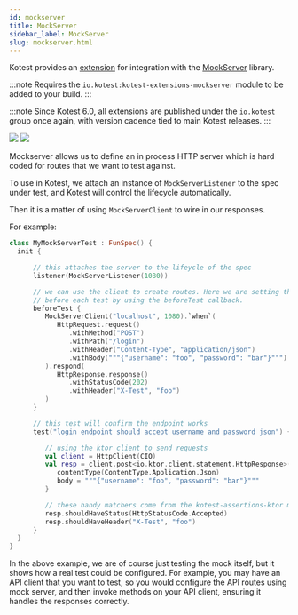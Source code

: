 ```yaml
---
id: mockserver
title: MockServer
sidebar_label: MockServer
slug: mockserver.html
---
```



Kotest provides an [extension](https://github.com/kotest/kotest-extensions-mockserver) for integration with the [MockServer](https://www.mock-server.com) library.

:::note
Requires the `io.kotest:kotest-extensions-mockserver` module to be added to your build.
:::

:::note
Since Kotest 6.0, all extensions are published under the `io.kotest` group once again, with version cadence tied to
main Kotest releases.
:::


[<img src="https://img.shields.io/maven-central/v/io.kotest.extensions/kotest-extensions-mockserver.svg?label=latest%20release"/>](https://search.maven.org/artifact/io.kotest.extensions/kotest-extensions-mockserver)
[<img src="https://img.shields.io/nexus/s/https/oss.sonatype.org/io.kotest.extensions/kotest-extensions-mockserver.svg?label=latest%20snapshot"/>](https://oss.sonatype.org/content/repositories/snapshots/io/kotest/extensions/kotest-extensions-mockserver/)



Mockserver allows us to define an in process HTTP server which is hard coded for routes that we want to test against.

To use in Kotest, we attach an instance of `MockServerListener` to the spec under test, and Kotest will control
the lifecycle automatically.

Then it is a matter of using `MockServerClient` to wire in our responses.

For example:

```kotlin
class MyMockServerTest : FunSpec() {
  init {

      // this attaches the server to the lifeycle of the spec
      listener(MockServerListener(1080))

      // we can use the client to create routes. Here we are setting them up
      // before each test by using the beforeTest callback.
      beforeTest {
         MockServerClient("localhost", 1080).`when`(
            HttpRequest.request()
               .withMethod("POST")
               .withPath("/login")
               .withHeader("Content-Type", "application/json")
               .withBody("""{"username": "foo", "password": "bar"}""")
         ).respond(
            HttpResponse.response()
               .withStatusCode(202)
               .withHeader("X-Test", "foo")
         )
      }

      // this test will confirm the endpoint works
      test("login endpoint should accept username and password json") {

         // using the ktor client to send requests
         val client = HttpClient(CIO)
         val resp = client.post<io.ktor.client.statement.HttpResponse>("http://localhost:1080/login") {
            contentType(ContentType.Application.Json)
            body = """{"username": "foo", "password": "bar"}"""
         }

         // these handy matchers come from the kotest-assertions-ktor module
         resp.shouldHaveStatus(HttpStatusCode.Accepted)
         resp.shouldHaveHeader("X-Test", "foo")
      }
  }
}
```

In the above example, we are of course just testing the mock itself, but it shows how a real test could be configured. For example,
you may have an API client that you want to test, so you would configure the API routes using mock server, and then invoke methods
on your API client, ensuring it handles the responses correctly.


